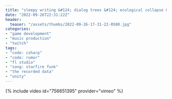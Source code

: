 ```yaml
---
title: "sleepy writing &#124; dialog trees &#124; ecological collapse &#124; day 13"
date: "2022-09-26T22:31:22Z"
header:
  teaser: "/assets/thumbs/2022-09-26-17-31-22-0500.jpg"
categories:
- "game development"
- "music production"
- "twitch"
tags:
- "code: csharp"
- "code: rumor"
- "fl studio"
- "song: starfire funk"
- "the recorded data"
- "unity"
---
```

{% include video id="756651395" provider="vimeo" %}
